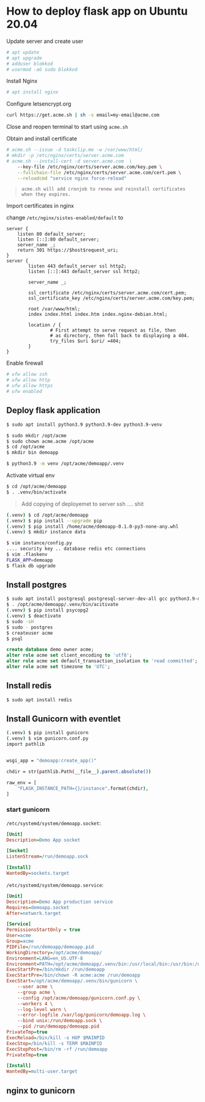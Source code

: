 # How to deploy flask app on Ubuntu 20.04

Update server and create user

``` bash
# apt update
# apt upgrade
# adduser blokkod
# usermod -aG sudo blokkod
```

Install Nginx

``` bash
# apt install nginx
```

Configure letsencrypt.org

``` bash
curl https://get.acme.sh | sh -s email=my-email@acme.com
```

Close and reopen terminal to start using ``acme.sh``

Obtain and install certificate

``` bash
# acme.sh --issue -d taskclip.me -w /var/www/html/
# mkdir -p /etc/nginx/certs/server.acme.com
# acme.sh --install-cert -d server.acme.com  \
    --key-file /etc/nginx/certs/server.acme.com/key.pem \
    --fullchain-file /etc/nginx/certs/server.acme.com/cert.pem \
    --reloadcmd "service nginx force-reload"
```

> ```shell-session
> acme.sh will add cronjob to renew and reinstall certificates when they expires.
> ```

Import certificates in nginx

change ``/etc/nginx/sistes-enabled/default`` to

``` nginx
server {
    listen 80 default_server;
    listen [::]:80 default_server;
    server_name _;
    return 301 https://$host$request_uri;
}
server {
        listen 443 default_server ssl http2;
        listen [::]:443 default_server ssl http2;

        server_name _;

        ssl_certificate /etc/nginx/certs/server.acme.com/cert.pem;
        ssl_certificate_key /etc/nginx/certs/server.acme.com/key.pem;

        root /var/www/html;
        index index.html index.htm index.nginx-debian.html;

        location / {
                # First attempt to serve request as file, then
                # as directory, then fall back to displaying a 404.
                try_files $uri $uri/ =404;
        }
}
```

Enable firewall

``` bash
# ufw allow ssh
# ufw allow http
# ufw allow https
# ufw enabled
```

## Deploy flask application

``` bash
$ sudo apt install python3.9 python3.9-dev python3.9-venv
```



``` bash
$ sudo mkdir /opt/acme
$ sudo chown acme.acme /opt/acme
$ cd /opt/acme
$ mkdir bin demoapp
```



``` bash
$ python3.9 -m venv /opt/acme/demoapp/.venv
```

Activate virtual env

```bash
$ cd /opt/acme/demoapp
$ . .venv/bin/activate
```

> Add copying of deployemet to server ssh .... shit

``` bash
(.venv) $ cd /opt/acme/demoapp
(.venv) $ pip install --upgrade pip
(.venv) $ pip install /home/acme/demoapp-0.1.0-py3-none-any.whl
(.venv) $ mkdir instance data
```



``` bash
$ vim instance/config.py
.... security key .. database redis etc connections
$ vim .flaskenv
FLASK_APP=demoapp
$ flask db upgrade
```





## Install postgres

``` bash
$ sudo apt install postgresql postgresql-server-dev-all gcc python3.9-dev python3-psycopg2
$ . /opt/acme/demoapp/.venv/bin/acitivate
(.venv) $ pip install psycopg2
(.venv) $ deactivate
$ sudo -sH
$ sudo - postgres
$ createuser acme
$ psql
```





``` sql
create database demo owner acme;
alter role acme set client_encoding to 'utf8';
alter role acme set default_transaction_isolation to 'read committed';
alter role acme set timezone to 'UTC';
```

## Install redis

``` bash
$ sudo apt install redis
```

## Install Gunicorn with eventlet

``` bash
(.venv) $ pip install gunicorn
(.venv) $ vim gunicorn.conf.py
import pathlib


wsgi_app = "demoapp:create_app()"

chdir = str(pathlib.Path(__file__).parent.absolute())

raw_env = [
    "FLASK_INSTANCE_PATH={}/instance".format(chdir),
]
```

### start gunicorn

`/etc/systemd/system/demoapp.socket`:

``` ini
[Unit]
Description=Demo App socket

[Socket]
ListenStream=/run/demoapp.sock

[Install]
WantedBy=sockets.target
```

`/etc/systemd/system/demoapp.service`:

```ini
[Unit]
Description=Demo App production service
Requires=demoapp.socket
After=network.target

[Service]
PermissionsStartOnly = true
User=acme
Group=acme
PIDFile=/run/demoapp/demoapp.pid
WorkingDirectory=/opt/acme/demoapp/
Environment=LANG=en_US.UTF-8
Environment=PATH=/opt/acme/demoapp/.venv/bin:/usr/local/bin:/usr/bin:/usr/local/sbin:/usr/sbin
ExecStartPre=/bin/mkdir /run/demoapp
ExecStartPre=/bin/chown -R acme:acme /run/demoapp
ExecStart=/opt/acme/demoapp/.venv/bin/gunicorn \
	--user acme \
	--group acme \
	--config /opt/acme/demoapp/gunicorn.conf.py \
	--workers 4 \
	--log-level warn \
	--error-logfile /var/log/gunicorn/demoapp.log \
	--bind unix:/run/demoapp.sock \
	--pid /run/demoapp/demoapp.pid
PrivateTmp=true
ExecReload=/bin/kill -s HUP $MAINPID
ExecStop=/bin/kill -s TERM $MAINPID
ExecStopPost=/bin/rm -rf /run/demoapp
PrivateTmp=true

[Install]
WantedBy=multi-user.target
```

## nginx to gunicorn

